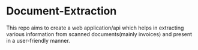 # Document-Extraction
This repo aims to create a web application/api which helps in extracting various information from scanned documents(mainly invoices) and present in a user-friendly manner.
